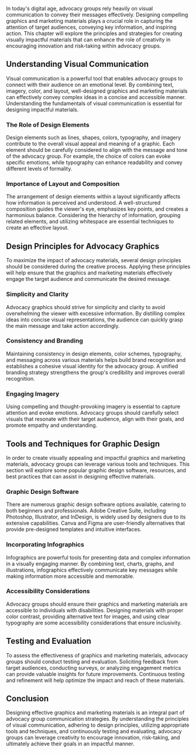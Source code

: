
In today's digital age, advocacy groups rely heavily on visual communication to convey their messages effectively. Designing compelling graphics and marketing materials plays a crucial role in capturing the attention of target audiences, conveying key information, and inspiring action. This chapter will explore the principles and strategies for creating visually impactful materials that can enhance the role of creativity in encouraging innovation and risk-taking within advocacy groups.

Understanding Visual Communication
--------------------------------------

Visual communication is a powerful tool that enables advocacy groups to connect with their audience on an emotional level. By combining text, imagery, color, and layout, well-designed graphics and marketing materials can effectively convey complex ideas in a concise and accessible manner. Understanding the fundamentals of visual communication is essential for designing impactful materials.

### The Role of Design Elements

Design elements such as lines, shapes, colors, typography, and imagery contribute to the overall visual appeal and meaning of a graphic. Each element should be carefully considered to align with the message and tone of the advocacy group. For example, the choice of colors can evoke specific emotions, while typography can enhance readability and convey different levels of formality.

### Importance of Layout and Composition

The arrangement of design elements within a layout significantly affects how information is perceived and understood. A well-structured composition guides the viewer's eye, emphasizes key points, and creates a harmonious balance. Considering the hierarchy of information, grouping related elements, and utilizing whitespace are essential techniques to create an effective layout.

Design Principles for Advocacy Graphics
-------------------------------------------

To maximize the impact of advocacy materials, several design principles should be considered during the creative process. Applying these principles will help ensure that the graphics and marketing materials effectively engage the target audience and communicate the desired message.

### Simplicity and Clarity

Advocacy graphics should strive for simplicity and clarity to avoid overwhelming the viewer with excessive information. By distilling complex ideas into concise visual representations, the audience can quickly grasp the main message and take action accordingly.

### Consistency and Branding

Maintaining consistency in design elements, color schemes, typography, and messaging across various materials helps build brand recognition and establishes a cohesive visual identity for the advocacy group. A unified branding strategy strengthens the group's credibility and improves overall recognition.

### Engaging Imagery

Using compelling and thought-provoking imagery is essential to capture attention and evoke emotions. Advocacy groups should carefully select visuals that resonate with their target audience, align with their goals, and promote empathy and understanding.

Tools and Techniques for Graphic Design
-------------------------------------------

In order to create visually appealing and impactful graphics and marketing materials, advocacy groups can leverage various tools and techniques. This section will explore some popular graphic design software, resources, and best practices that can assist in designing effective materials.

### Graphic Design Software

There are numerous graphic design software options available, catering to both beginners and professionals. Adobe Creative Suite, including Photoshop, Illustrator, and InDesign, is widely used by designers due to its extensive capabilities. Canva and Figma are user-friendly alternatives that provide pre-designed templates and intuitive interfaces.

### Incorporating Infographics

Infographics are powerful tools for presenting data and complex information in a visually engaging manner. By combining text, charts, graphs, and illustrations, infographics effectively communicate key messages while making information more accessible and memorable.

### Accessibility Considerations

Advocacy groups should ensure their graphics and marketing materials are accessible to individuals with disabilities. Designing materials with proper color contrast, providing alternative text for images, and using clear typography are some accessibility considerations that ensure inclusivity.

Testing and Evaluation
--------------------------

To assess the effectiveness of graphics and marketing materials, advocacy groups should conduct testing and evaluation. Soliciting feedback from target audiences, conducting surveys, or analyzing engagement metrics can provide valuable insights for future improvements. Continuous testing and refinement will help optimize the impact and reach of these materials.

Conclusion
----------

Designing effective graphics and marketing materials is an integral part of advocacy group communication strategies. By understanding the principles of visual communication, adhering to design principles, utilizing appropriate tools and techniques, and continuously testing and evaluating, advocacy groups can leverage creativity to encourage innovation, risk-taking, and ultimately achieve their goals in an impactful manner.
